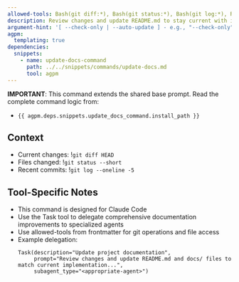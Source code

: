 ```yaml
---
allowed-tools: Bash(git diff:*), Bash(git status:*), Bash(git log:*), Read, Edit, MultiEdit, Grep, Task
description: Review changes and update README.md to stay current with implementation
argument-hint: '[ --check-only | --auto-update ] - e.g., "--check-only" to only report needed updates'
agpm:
  templating: true
dependencies:
  snippets:
    - name: update-docs-command
      path: ../../snippets/commands/update-docs.md
      tool: agpm
---
```


**IMPORTANT**: This command extends the shared base prompt. Read the complete command logic from:

- `{{ agpm.deps.snippets.update_docs_command.install_path }}`

## Context

- Current changes: !`git diff HEAD`
- Files changed: !`git status --short`
- Recent commits: !`git log --oneline -5`

## Tool-Specific Notes

- This command is designed for Claude Code
- Use the Task tool to delegate comprehensive documentation improvements to specialized agents
- Use allowed-tools from frontmatter for git operations and file access
- Example delegation:
  ```
  Task(description="Update project documentation",
       prompt="Review changes and update README.md and docs/ files to match current implementation...",
       subagent_type="<appropriate-agent>")
  ```
